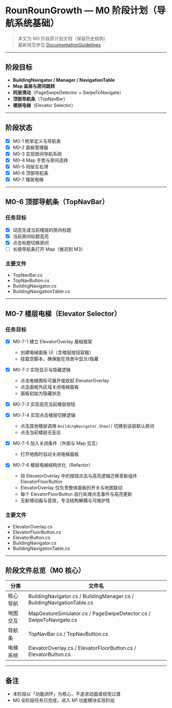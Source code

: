 # RounRounGrowth — M0 阶段计划（导航系统基础）

> 本文为 M0 阶段原计划文档（保留历史结构）  
> 最新规范参见 [DocumentationGuidelines](/Docs/DocumentationGuidelines.md)

---

## 阶段目标

- **BuildingNavigator / Manager / NavigationTable**
- **Map 盖层与房间跳转**
- **同层滑动**（PageSwipeDetector + SwipeToNavigate）
- **顶部导航条**（TopNavBar）
- **楼层电梯**（Elevator Selector）

---

## 阶段状态

- [x] M0-1 枚举定义与导航表
- [x] M0-2 面板管理器
- [x] M0-3 实现房间导航系统
- [x] M0-4 Map 手势与房间选择
- [x] M0-5 同层左右滑
- [x] M0-6 顶部导航条
- [x] M0-7 楼层电梯

---

## M0-6 顶部导航条（TopNavBar）

### 任务目标
- [x] 动态生成当前楼层的房间标题  
- [x] 当前房间标题高亮  
- [x] 点击标题切换房间  
- [ ] 长按导航条打开 Map（推迟到 M3）

###  主要文件
- TopNavBar.cs  
- TopNavButton.cs  
- BuildingNavigator.cs  
- BuildingNavigationTable.cs  

---

## M0-7 楼层电梯（Elevator Selector）

### 任务目标

- [x] M0-7-1 建立 ElevatorOverlay 基础框架  
    - 创建电梯面板 UI（含楼层按钮容器）  
    - 挂载空脚本，确保能在场景中显示/隐藏  

- [x] M0-7-2 实现显示与隐藏逻辑  
    - 点击电梯图标可展开或收起 ElevatorOverlay  
    - 点击面板外区域关闭电梯面板  
    - 面板初始为隐藏状态  

- [x] M0-7-3 实现高亮当前楼层按钮  

- [x] M0-7-4 实现点击楼层切换逻辑  
    - 点击其他楼层调用 `BuildingNavigator.Show()` 切换到该层默认房间  
    - 点击当前楼层无反应  

- [x] M0-7-5 加入关闭条件（外部与 Map 交互）  
    - 打开地图时自动关闭电梯面板  

- [x] M0-7-6 楼层电梯结构优化（Refactor）  
    - 将 ElevatorOverlay 中的按钮点击与高亮逻辑迁移至新组件 ElevatorFloorButton  
    - ElevatorOverlay 仅负责整体面板的开关与地图联动  
    - 每个 ElevatorFloorButton 自行处理点击事件与高亮更新  
    - 无新增动画与音效，专注结构解耦与可维护性  

### 主要文件
- ElevatorOverlay.cs  
- ElevatorFloorButton.cs  
- ElevatorButton.cs  
- BuildingNavigator.cs  
- BuildingNavigationTable.cs  

---

## 阶段文件总览（M0 核心）

| 分类 | 文件名 |
|------|--------|
| 核心导航 | BuildingNavigator.cs / BuildingManager.cs / BuildingNavigationTable.cs |
| 地图交互 | MapGestureSimulator.cs / PageSwipeDetector.cs / SwipeToNavigate.cs |
| 导航条 | TopNavBar.cs / TopNavButton.cs |
| 电梯系统 | ElevatorOverlay.cs / ElevatorFloorButton.cs / ElevatorButton.cs |

---

## 备注

- 本阶段以「功能闭环」为核心，不追求动画或视觉过渡  
- M0 全阶段任务已完成，进入 M1 功能模块实现阶段
